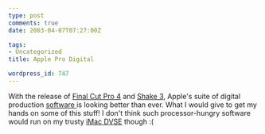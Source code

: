 ```yaml
---
type: post
comments: true
date: 2003-04-07T07:27:00Z

tags:
- Uncategorized
title: Apple Pro Digital

wordpress_id: 747
---
```


With the release of [Final Cut Pro 4](http://www.apple.com/finalcutpro/) and [Shake 3](http://www.apple.com/shake/), Apple's suite of digital production [software ](http://www.apple.com/software/pro/) is looking better than ever. What I would give to get my hands on some of this stuff! I don't think such processor-hungry software would run on my trusty [iMac DVSE](http://www.lowendmac.com/imacs/dvse.shtml) though :(
